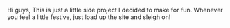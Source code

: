 Hi guys,
This is just a little side project I decided to make for fun.
Whenever you feel a little festive, just load up the site and sleigh on!

